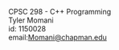 CPSC 298 - C++ Programming                                                                                                                                                                                                                                                                                                       
Tyler Momani                                                                                                                                                                                                                                                                                    
id: 1150028                                                                                                                                                                                                                                                                                      
email:Momani@chapman.edu
